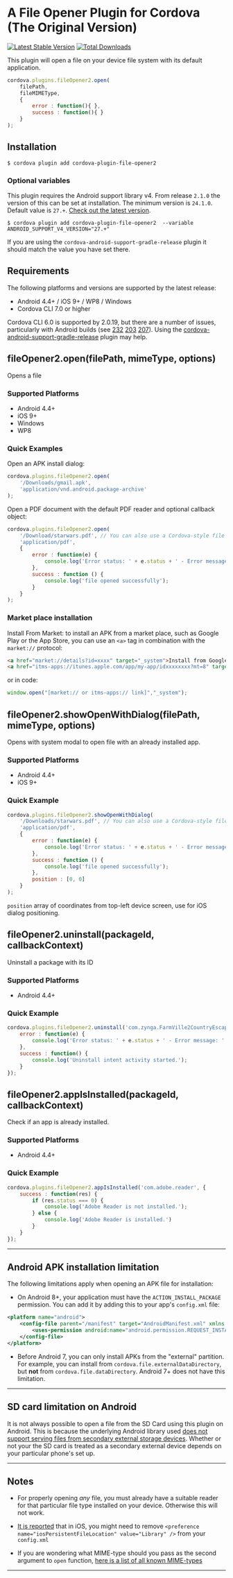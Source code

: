 # A File Opener Plugin for Cordova (The Original Version)

[![Latest Stable Version](https://img.shields.io/npm/v/cordova-plugin-file-opener2.svg)](https://www.npmjs.com/package/cordova-plugin-file-opener2) [![Total Downloads](https://img.shields.io/npm/dt/cordova-plugin-file-opener2.svg)](https://npm-stat.com/charts.html?package=cordova-plugin-file-opener2)

This plugin will open a file on your device file system with its default application.

```js
cordova.plugins.fileOpener2.open(
    filePath,
    fileMIMEType,
    {
        error : function(){ },
        success : function(){ }
    }
);
```

## Installation

```shell
$ cordova plugin add cordova-plugin-file-opener2
```

### Optional variables

This plugin requires the Android support library v4. From release `2.1.0` the version of this can be set at installation. The minimum version is `24.1.0`. Default value is `27.+`. [Check out the latest version](https://developer.android.com/topic/libraries/support-library/revisions.html).

```shell
$ cordova plugin add cordova-plugin-file-opener2  --variable ANDROID_SUPPORT_V4_VERSION="27.+"
```

If you are using the `cordova-android-support-gradle-release` plugin it should match the value you have set there.

## Requirements

The following platforms and versions are supported by the latest release:

- Android 4.4+ / iOS 9+ / WP8 / Windows
- Cordova CLI 7.0 or higher

Cordova CLI 6.0 is supported by 2.0.19, but there are a number of issues, particularly with Android builds (see [232](https://github.com/pwlin/cordova-plugin-file-opener2/issues/232) [203](https://github.com/pwlin/cordova-plugin-file-opener2/issues/203) [207](https://github.com/pwlin/cordova-plugin-file-opener2/issues/207)). Using the [cordova-android-support-gradle-release](https://github.com/dpa99c/cordova-android-support-gradle-release) plugin may help.

## fileOpener2.open(filePath, mimeType, options)

Opens a file

### Supported Platforms

- Android 4.4+
- iOS 9+
- Windows
- WP8

### Quick Examples
Open an APK install dialog:

```javascript
cordova.plugins.fileOpener2.open(
    '/Downloads/gmail.apk',
    'application/vnd.android.package-archive'
);
```

Open a PDF document with the default PDF reader and optional callback object:

```js
cordova.plugins.fileOpener2.open(
    '/Download/starwars.pdf', // You can also use a Cordova-style file uri: cdvfile://localhost/persistent/Downloads/starwars.pdf
    'application/pdf',
    {
        error : function(e) {
            console.log('Error status: ' + e.status + ' - Error message: ' + e.message);
        },
        success : function () {
            console.log('file opened successfully');
        }
    }
);
```

### Market place installation
Install From Market: to install an APK from a market place, such as Google Play or the App Store, you can use an `<a>` tag in combination with the `market://` protocol:

```html
<a href="market://details?id=xxxx" target="_system">Install from Google Play</a>
<a href="itms-apps://itunes.apple.com/app/my-app/idxxxxxxxx?mt=8" target="_system">Install from App Store</a>
```
or in code:

```js
window.open("[market:// or itms-apps:// link]","_system");
```

## fileOpener2.showOpenWithDialog(filePath, mimeType, options)

Opens with system modal to open file with an already installed app.

### Supported Platforms

- Android 4.4+
- iOS 9+

### Quick Example

```js
cordova.plugins.fileOpener2.showOpenWithDialog(
    '/Downloads/starwars.pdf', // You can also use a Cordova-style file uri: cdvfile://localhost/persistent/Downloads/starwars.pdf
    'application/pdf',
    {
        error : function(e) {
            console.log('Error status: ' + e.status + ' - Error message: ' + e.message);
        },
        success : function () {
            console.log('file opened successfully');
        },
        position : [0, 0]
    }
);
```
`position` array of coordinates from top-left device screen, use for iOS dialog positioning.

## fileOpener2.uninstall(packageId, callbackContext)

Uninstall a package with its ID

### Supported Platforms

- Android 4.4+

### Quick Example
```js
cordova.plugins.fileOpener2.uninstall('com.zynga.FarmVille2CountryEscape', {
    error : function(e) {
        console.log('Error status: ' + e.status + ' - Error message: ' + e.message);
    },
    success : function() {
        console.log('Uninstall intent activity started.');
    }
});
```

## fileOpener2.appIsInstalled(packageId, callbackContext)

Check if an app is already installed.

### Supported Platforms

- Android 4.4+

### Quick Example
```javascript
cordova.plugins.fileOpener2.appIsInstalled('com.adobe.reader', {
    success : function(res) {
        if (res.status === 0) {
            console.log('Adobe Reader is not installed.');
        } else {
            console.log('Adobe Reader is installed.')
        }
    }
});
```
---

## Android APK installation limitation

The following limitations apply when opening an APK file for installation:
- On Android 8+, your application must have the `ACTION_INSTALL_PACKAGE` permission. You can add it by adding this to your app's `config.xml` file:
```xml
<platform name="android">
    <config-file parent="/manifest" target="AndroidManifest.xml" xmlns:android="http://schemas.android.com/apk/res/android">
        <uses-permission android:name="android.permission.REQUEST_INSTALL_PACKAGES" />
    </config-file>
</platform>
```

- Before Android 7, you can only install APKs from the "external" partition. For example, you can install from `cordova.file.externalDataDirectory`, but **not** from `cordova.file.dataDirectory`. Android 7+ does not have this limitation.

---

## SD card limitation on Android

It is not always possible to open a file from the SD Card using this plugin on Android. This is because the underlying  Android library used [does not support serving files from secondary external storage devices](https://stackoverflow.com/questions/40318116/fileprovider-and-secondary-external-storage). Whether or not your the SD card is treated as a secondary external device depends on your particular phone's set up.

---

## Notes

- For properly opening _any_ file, you must already have a suitable reader for that particular file type installed on your device. Otherwise this will not work.

- [It is reported](https://github.com/pwlin/cordova-plugin-file-opener2/issues/2#issuecomment-41295793) that in iOS, you might need to remove `<preference name="iosPersistentFileLocation" value="Library" />` from your `config.xml`

- If you are wondering what MIME-type should you pass as the second argument to `open` function, [here is a list of all known MIME-types](http://svn.apache.org/viewvc/httpd/httpd/trunk/docs/conf/mime.types?view=co)


---


